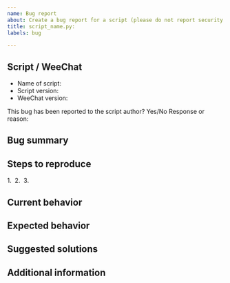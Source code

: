 ```yaml
---
name: Bug report
about: Create a bug report for a script (please do not report security issues here)
title: script_name.py: 
labels: bug

---
```


<!-- Please do not report any security issue here, see file Contributing.adoc -->

## Script / WeeChat

- Name of script: 
- Script version: 
- WeeChat version: 

This bug has been reported to the script author? Yes/No
Response or reason: 

## Bug summary



## Steps to reproduce

1. 
2. 
3. 

## Current behavior



## Expected behavior



## Suggested solutions



## Additional information
